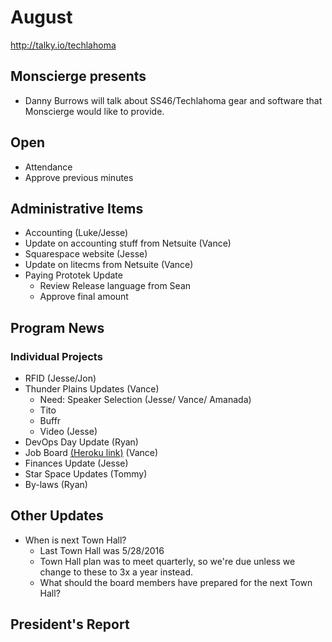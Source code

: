 # August
http://talky.io/techlahoma

## Monscierge presents 
* Danny Burrows will talk about SS46/Techlahoma gear and software that Monscierge would like to provide.

## Open
* Attendance
* Approve previous minutes

## Administrative Items
* Accounting (Luke/Jesse)
* Update on accounting stuff from Netsuite (Vance)
* Squarespace website (Jesse)
* Update on litecms from Netsuite (Vance)
* Paying Prototek Update
   - Review Release language from Sean
   - Approve final amount

## Program News

### Individual Projects
* RFID (Jesse/Jon)
* Thunder Plains Updates (Vance)
  - Need: Speaker Selection (Jesse/ Vance/ Amanada)
  - Tito
  - Buffr
  - Video (Jesse)
* DevOps Day Update (Ryan)
* Job Board [(Heroku link)](https://techlahoma-jobboard.herokuapp.com/) (Vance)
* Finances Update (Jesse)
* Star Space Updates (Tommy)
* By-laws (Ryan)

## Other Updates
* When is next Town Hall?
  - Last Town Hall was 5/28/2016
  - Town Hall plan was to meet quarterly, so we're due unless we change to these to 3x a year instead.
  - What should the board members have prepared for the next Town Hall?

## President's Report 
